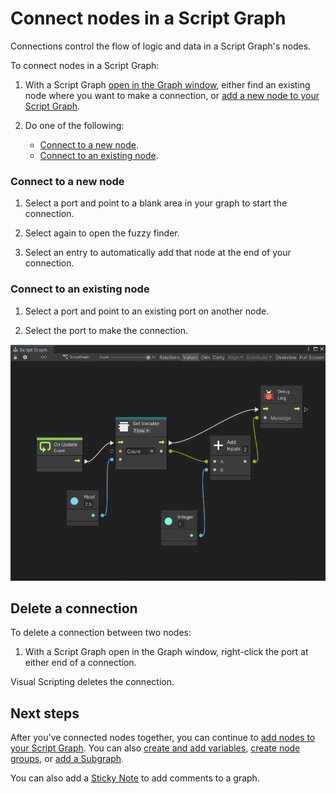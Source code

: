 # Connect nodes in a Script Graph 

Connections control the flow of logic and data in a Script Graph's nodes. 

To connect nodes in a Script Graph: 

1. With a Script Graph [open in the Graph window](vs-open-graph-edit.md), either find an existing node where you want to make a connection, or [add a new node to your Script Graph](vs-add-node-to-graph.md).

1. Do one of the following: 
    - [Connect to a new node](#connect-to-a-new-node).
    - [Connect to an existing node](#connect-to-an-existing-node).

### Connect to a new node

1. Select a port and point to a blank area in your graph to start the connection. 

1. Select again to open the fuzzy finder.

1. Select an entry to automatically add that node at the end of your connection. 

### Connect to an existing node

1. Select a port and point to an existing port on another node.

1. Select the port to make the connection. 

![An image of a Script Graph in the Graph Editor, with multiple nodes connected to each other to create a flow of logic.](images/vs-understanding-nodes-example.png)

## Delete a connection

To delete a connection between two nodes: 

1. With a Script Graph open in the Graph window, right-click the port at either end of a connection.

Visual Scripting deletes the connection. 

## Next steps 

After you've connected nodes together, you can continue to [add nodes to your Script Graph](vs-add-node-to-graph.md). You can also [create and add variables](vs-add-variable-graph.md), [create node groups](vs-groups.md), or [add a Subgraph](vs-nesting-add-subgraph.md).

You can also add a [Sticky Note](vs-sticky-notes.md) to add comments to a graph.